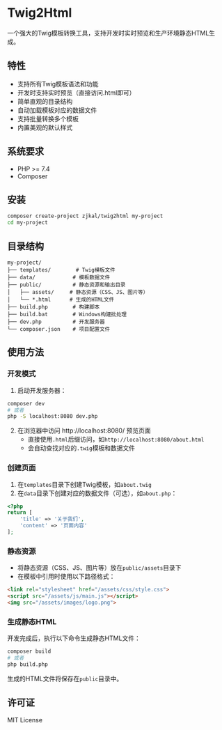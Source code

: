 # Twig2Html

一个强大的Twig模板转换工具，支持开发时实时预览和生产环境静态HTML生成。

## 特性

- 支持所有Twig模板语法和功能
- 开发时支持实时预览（直接访问.html即可）
- 简单直观的目录结构
- 自动加载模板对应的数据文件
- 支持批量转换多个模板
- 内置美观的默认样式

## 系统要求

- PHP >= 7.4
- Composer

## 安装

```bash
composer create-project zjkal/twig2html my-project
cd my-project
```

## 目录结构

```
my-project/
├── templates/        # Twig模板文件
├── data/            # 模板数据文件
├── public/          # 静态资源和输出目录
│   ├── assets/     # 静态资源（CSS、JS、图片等）
│   └── *.html      # 生成的HTML文件
├── build.php        # 构建脚本
├── build.bat        # Windows构建批处理
├── dev.php          # 开发服务器
└── composer.json    # 项目配置文件
```

## 使用方法

### 开发模式

1. 启动开发服务器：
```bash
composer dev
# 或者
php -S localhost:8080 dev.php
```

2. 在浏览器中访问 http://localhost:8080/ 预览页面
   - 直接使用`.html`后缀访问，如`http://localhost:8080/about.html`
   - 会自动查找对应的`.twig`模板和数据文件

### 创建页面

1. 在`templates`目录下创建Twig模板，如`about.twig`
2. 在`data`目录下创建对应的数据文件（可选），如`about.php`：
```php
<?php
return [
    'title' => '关于我们',
    'content' => '页面内容'
];
```

### 静态资源

- 将静态资源（CSS、JS、图片等）放在`public/assets`目录下
- 在模板中引用时使用以下路径格式：
```html
<link rel="stylesheet" href="/assets/css/style.css">
<script src="/assets/js/main.js"></script>
<img src="/assets/images/logo.png">
```

### 生成静态HTML

开发完成后，执行以下命令生成静态HTML文件：

```bash
composer build
# 或者
php build.php
```

生成的HTML文件将保存在`public`目录中。

## 许可证

MIT License